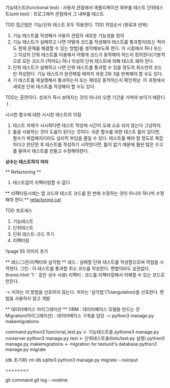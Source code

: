 기능테스트(functional test) : 사용자 관점에서 에플리케이션 외부를 테스트
단위테스트(unit test) : 프로그래머 관점에서 그 내부를 테스트

TDD 접근법은 기능/단위 테스트 모두 적용한다. 
TDD 작업순서 (완료후 반복)
1. 기능 테스트를 작성해서 사용자 관점의 새로운 기능성을 정의
1. 기능 테스트가 실패하고 나면 어떻게 코드를 작성해야 테스트를 통과할지(또는 적어도 현재 문제를 해결할 수 있는 방법)를 생각해보도록 한다. 이 시점에서 하나 또는 그 이상의 단위 테스트를 이용해서 어떻게 코드가 동작해야 하는지 정의한다(기본적으로 모든 코드가 (적어도) 하나 이상의 단위 테스트에 의해 테스트 돼야 한다.
1. 단위 테스트가 실패하고 나면 단위 테스트를 통과할 수 있을 정도의 최소한의 코드만 작성한다. 기능 테스트가 완전해질 때까지 과정 2와 3을 반복해야 할 수도 있다.
1. 기 테스트를 재실행해서 통과하는지 또는 제대로 동작하는지 확인하낟. 이 과정에서 새로운 단위 테스트를 작성해야 할 수도 있다. 


TDD는 훈련이다. 성과가 즉시 보여지는 것이 아니라 오랜 기간을 거쳐야 보이기 때문디ㅏ.

시시한 함수에 대한 시시한 테스트의 이점
1. 테스트 자체가 시시하다면 테스트 작성에 시간이 오래 소요 되지 않는다 그냥하자.
1. 틀을 사용하는 것이 도움이 된다는 것이다. 쉬운 함수를 위한 테스트 틀이 있다면, 함수가 복잡해지더라도 심리적 부담을 줄일 수 있다. 테스트를 해야 할 정도로 복잡하다고 판단한 후 테스트를 작성하기 시작한다면, 틀이 없기 때문에 훨씬 많은 수고를 들여서 테스트를 만들고 수정해야한다.



**상수는 테스트하지 마라** 

** Refactoring **
1. 테스트없이 리팩터링할 수 없다.

** 리팩터링시에는 앱 코드와 테스트 코드를 한 번에 수정하는 것이 아니라 하나씩 수정해야 한다.** 
[refactoring cat](https://www.youtube.com/watch?v=wmOofF7FnQA)

TDD 프로세스
1. 기능테스트
1. 단위테스트
1. 단위 테스트-코드 주기
1. 리팩터링

!!page 55 이미지 추가


** 레드/그린/리팩터와 삼각법 **
레드 : 실패할 단위 테스트를 작성함으로써 작업을 시작한다.
그린 : 이 테스트를 통과할 최소 코드를 작성한다. 편법이라도 상관없다.(home.html '1: ' 같은 상수 사용)
리팩터 : 코드를 리팩터링해서 이해할 수 있는 코드로 만든다.

-> 저자는 이 방법을 선호하지 않는다. 저자는 '삼각법'(Triangulation)을 선호한다. 편법을 사용하지 않고 개발

** 데이터베이스 마이그레이션 **
ORM : 데이터베이스 모델을 만드는 것
Migration(마이그레이션) : 데이터베이스 구축을 담당
-> python3 manage.py makemigrations



command 
python3 funcional_test.py   <- 기능테스트용
pythone3 manage.py runserver
python3 manage.py test      <- 단위테스트용(lists/test.py 실행)
python3 manage.py makemigrations <- migration for testunit's database
python3 manage.py migrate

(db 초기화)
rm db.sqlite3
python3 manage.py migrate --noinput

 ========







git command
git log --oneline